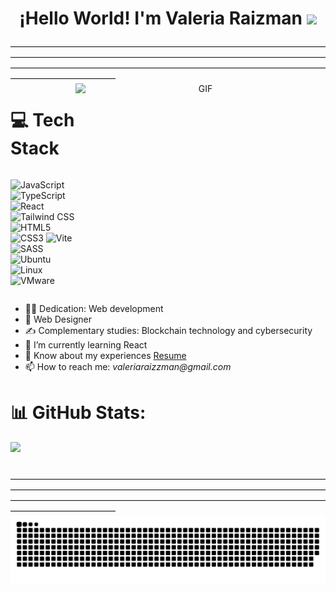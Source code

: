 <h1 align="center"><b>¡Hello World! I'm Valeria Raizman </b><img src="https://media.giphy.com/media/hvRJCLFzcasrR4ia7z/giphy.gif" width="35"></h1>
————————————————————————————————————————————————————————————————————————————————————————————————————————————————————————

<a target="_blank" align="center">
  <img align="right" top="500" height="300" width="400" alt="GIF" src="https://i.pinimg.com/originals/3a/47/0e/3a470e3e8591ddbc4a6366b19435fd50.gif">
</a>


# 💻 Tech Stack 
<div style="display: flex; flex-direction: column;">
 
  <p align="left">
    <img src="https://img.shields.io/badge/javascript-%23323330.svg?style=for-the-badge&logo=javascript&logoColor=%23F7DF1E" alt="JavaScript">
    <img src="https://img.shields.io/badge/typescript-%23007ACC.svg?style=for-the-badge&logo=typescript&logoColor=white" alt="TypeScript">
    <img src="https://img.shields.io/badge/React-61DAFB?style=for-the-badge&logo=react&logoColor=black" alt="React">
    <img src="https://img.shields.io/badge/tailwindcss-%2338B2AC.svg?style=for-the-badge&logo=tailwind-css&logoColor=white" alt="Tailwind CSS">
    <img src="https://img.shields.io/badge/html5-%23E34F26.svg?style=for-the-badge&logo=html5&logoColor=white" alt="HTML5">
    <img src="https://img.shields.io/badge/css3-%231572B6.svg?style=for-the-badge&logo=css3&logoColor=white" alt="CSS3">
    <img src="https://img.shields.io/badge/Vite-646CFF?style=for-the-badge&logo=vite&logoColor=white" alt="Vite">
    <img src="https://img.shields.io/badge/SASS-hotpink.svg?style=for-the-badge&logo=SASS&logoColor=white" alt="SASS">
    <img src="https://img.shields.io/badge/Ubuntu-E95420?style=for-the-badge&logo=ubuntu&logoColor=white" alt="Ubuntu">
    <img src="https://img.shields.io/badge/Linux-FCC624?style=for-the-badge&logo=linux&logoColor=black" alt="Linux">
    <img src="https://img.shields.io/badge/VMware-231f20?style=for-the-badge&logo=VMware&logoColor=white" alt="VMware">
  </p>
</div>

<ul>
  <li>👩‍💻 Dedication: Web development</li>
  <li>👠 Web Designer</li>
  <li>✍ Complementary studies: Blockchain technology and cybersecurity</li>
  <li>🌱 I’m currently learning React</li>
  <li>📄 Know about my experiences <a href="https://www.linkedin.com/in/valeriaraizman/">Resume</a></li>
  <li>📫 How to reach me: <i>valeriaraizzman@gmail.com</i></li>
  
</ul>

# 📊 GitHub Stats:
![](https://github-readme-streak-stats.herokuapp.com/?user=valeria&theme=dracula&hide_border=false)<br/>

</div>

<div id="user-content-toc">
  <ul align="center">
  </ul>
</div>

<br>
————————————————————————————————————————————————————————————————————————————————————————————————————————————————————————
<div align="center">
  <img  src="https://github.com/1999AZZAR/1999AZZAR/blob/main/resources/img/grid-snake.svg"
       alt="snake" /></a>
</div>

<div id="user-content-toc">
  <ul align="center">
  </ul>
</div>





